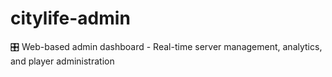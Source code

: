 # citylife-admin
🎛️ Web-based admin dashboard - Real-time server management, analytics, and player administration
